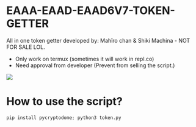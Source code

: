 # EAAA-EAAD-EAAD6V7-TOKEN-GETTER
All in one token getter developed by: Mahîro chan &amp; Shiki Machina - NOT FOR SALE LOL.

- Only work on termux (sometimes it will work in repl.co)
- Need approval from developer (Prevent from selling the script.)

<image src="IMG_20231108_181806.JPG">

# How to use the script?
```python
pip install pycryptodome; python3 token.py
```
